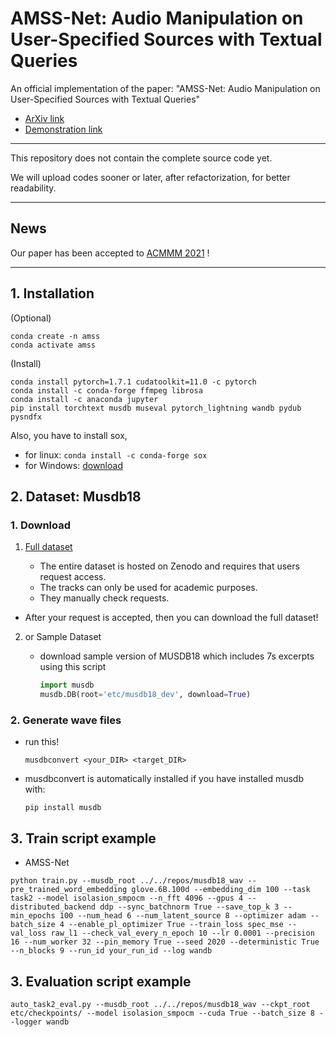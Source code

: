 # AMSS-Net: Audio Manipulation on User-Specified Sources with Textual Queries

An official implementation of the paper: "AMSS-Net: Audio Manipulation on User-Specified Sources with Textual Queries"

- [ArXiv link](https://arxiv.org/abs/2104.13553)
- [Demonstration link](https://kuielab.github.io/AMSS-Net/)

---

This repository does not contain the complete source code yet.

We will upload codes sooner or later, after refactorization, for better readability.

---

## News

Our paper has been accepted to [ACMMM 2021](https://2021.acmmm.org/) !

---

## 1. Installation

(Optional)
```
conda create -n amss
conda activate amss
```

(Install)
```
conda install pytorch=1.7.1 cudatoolkit=11.0 -c pytorch
conda install -c conda-forge ffmpeg librosa
conda install -c anaconda jupyter
pip install torchtext musdb museval pytorch_lightning wandb pydub pysndfx
```

Also, you have to install sox,
- for linux: ```conda install -c conda-forge sox```
- for Windows: [download](https://sourceforge.net/projects/sox/```)

## 2. Dataset: Musdb18

### 1. Download

1. [Full dataset](https://sigsep.github.io/datasets/musdb.html)
    
    - The entire dataset is hosted on Zenodo and requires that users request access.
    - The tracks can only be used for academic purposes. 
    - They manually check requests. 
- After your request is accepted, then you can download the full dataset!
    
2. or Sample Dataset
    - download sample version of MUSDB18 which includes 7s excerpts using this script

        ```python
        import musdb
        musdb.DB(root='etc/musdb18_dev', download=True)
        ```

### 2. Generate wave files

- run this!

    ```shell
    musdbconvert <your_DIR> <target_DIR> 
    ```

- musdbconvert is automatically installed if you have installed musdb with:

    ```shell
    pip install musdb
    ```

## 3. Train script example

- AMSS-Net

``` shell
python train.py --musdb_root ../../repos/musdb18_wav --pre_trained_word_embedding glove.6B.100d --embedding_dim 100 --task task2 --model isolasion_smpocm --n_fft 4096 --gpus 4 --distributed_backend ddp --sync_batchnorm True --save_top_k 3 --min_epochs 100 --num_head 6 --num_latent_source 8 --optimizer adam --batch_size 4 --enable_pl_optimizer True --train_loss spec_mse --val_loss raw_l1 --check_val_every_n_epoch 10 --lr 0.0001 --precision 16 --num_worker 32 --pin_memory True --seed 2020 --deterministic True --n_blocks 9 --run_id your_run_id --log wandb
```

## 3. Evaluation script example


```shell
auto_task2_eval.py --musdb_root ../../repos/musdb18_wav --ckpt_root etc/checkpoints/ --model isolasion_smpocm --cuda True --batch_size 8 --logger wandb
```

